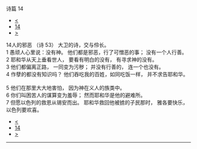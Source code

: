 ﻿





 诗篇 14




* [<](bible/PSA013.md)
* [14](bible/PSA.md)
* [>](bible/PSA015.md)



 
14人的邪恶 （诗
53） 大卫的诗，交与伶长。  
1 愚顽人心里说：没有神。 他们都是邪恶，行了可憎恶的事； 没有一个人行善。     
2 耶和华从天上垂看世人， 要看有明白的没有， 有寻求神的没有。     
3 他们都偏离正路， 一同变为污秽； 并没有行善的， 连一个也没有。     
4 作孽的都没有知识吗？ 他们吞吃我的百姓，如同吃饭一样， 并不求告耶和华。     
5 他们在那里大大地害怕， 因为神在义人的族类中。  
6 你们叫困苦人的谋算变为羞辱； 然而耶和华是他的避难所。     
7 但愿以色列的救恩从锡安而出。 耶和华救回他被掳的子民那时， 雅各要快乐，以色列要欢喜。 
* [<](bible/PSA013.md)
* [14](bible/PSA.md)
* [>](bible/PSA015.md)





---










